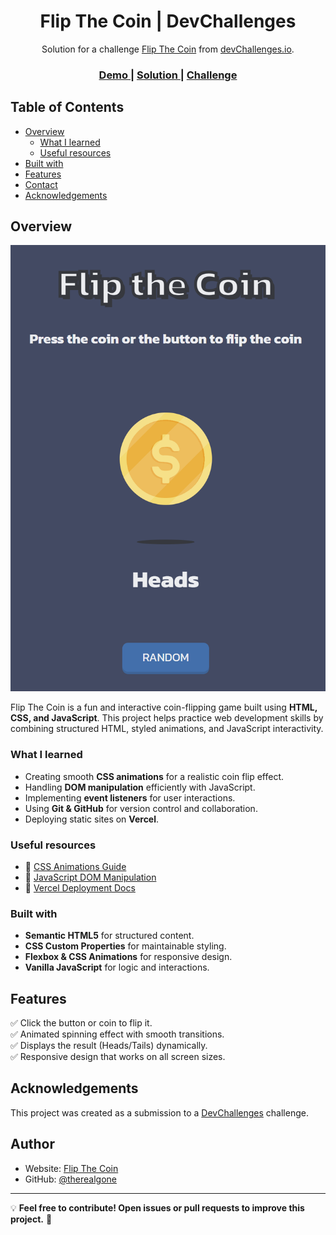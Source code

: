 

<h1 align="center">Flip The Coin | DevChallenges</h1>

<div align="center">
   Solution for a challenge <a href="https://devchallenges.io/challenge/flip-the-coin" target="_blank">Flip The Coin</a> from <a href="http://devchallenges.io" target="_blank">devChallenges.io</a>.
</div>

<div align="center">
  <h3>
    <a href="https://flip-the-coin-dev-challenges.vercel.app/">
      Demo
    </a>
    <span> | </span>
    <a href="https://github.com/therealgone/Flip-The-Coin-Dev-challenges">
      Solution
    </a>
    <span> | </span>
    <a href="https://devchallenges.io/challenge/flip-the-coin">
      Challenge
    </a>
  </h3>
</div>

<!-- TABLE OF CONTENTS -->

## Table of Contents

- [Overview](#overview)
  - [What I learned](#what-i-learned)
  - [Useful resources](#useful-resources)
- [Built with](#built-with)
- [Features](#features)
- [Contact](#contact)
- [Acknowledgements](#acknowledgements)

<!-- OVERVIEW -->

## Overview

![screenshot](resources/solution.png)

Flip The Coin is a fun and interactive coin-flipping game built using **HTML, CSS, and JavaScript**. This project helps practice web development skills by combining structured HTML, styled animations, and JavaScript interactivity.

### What I learned

- Creating smooth **CSS animations** for a realistic coin flip effect.
- Handling **DOM manipulation** efficiently with JavaScript.
- Implementing **event listeners** for user interactions.
- Using **Git & GitHub** for version control and collaboration.
- Deploying static sites on **Vercel**.

### Useful resources

- 📖 [CSS Animations Guide](https://developer.mozilla.org/en-US/docs/Web/CSS/CSS_Animations/Using_CSS_animations)
- 📖 [JavaScript DOM Manipulation](https://developer.mozilla.org/en-US/docs/Web/API/Document_Object_Model/Introduction)
- 📖 [Vercel Deployment Docs](https://vercel.com/docs)

### Built with

- **Semantic HTML5** for structured content.
- **CSS Custom Properties** for maintainable styling.
- **Flexbox & CSS Animations** for responsive design.
- **Vanilla JavaScript** for logic and interactions.

## Features

✅ Click the button or coin to flip it.  
✅ Animated spinning effect with smooth transitions.  
✅ Displays the result (Heads/Tails) dynamically.  
✅ Responsive design that works on all screen sizes.  

## Acknowledgements

This project was created as a submission to a [DevChallenges](https://devchallenges.io/challenges-dashboard) challenge.

## Author

- Website: [Flip The Coin](https://flip-the-coin-dev-challenges.vercel.app/)
- GitHub: [@therealgone](https://github.com/therealgone)

---

💡 **Feel free to contribute! Open issues or pull requests to improve this project.** 🚀
